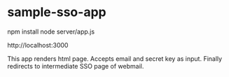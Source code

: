# sample-sso-app

npm install
node server/app.js


http://localhost:3000

This app renders html page. Accepts email and secret key as input. Finally redirects to intermediate SSO page of webmail.  
